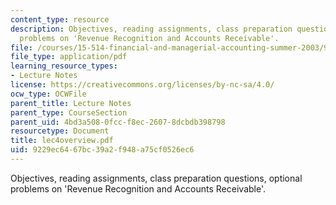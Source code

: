 ```yaml
---
content_type: resource
description: Objectives, reading assignments, class preparation questions, optional
  problems on 'Revenue Recognition and Accounts Receivable'.
file: /courses/15-514-financial-and-managerial-accounting-summer-2003/9229ec6467bc39a2f948a75cf0526ec6_lec4overview.pdf
file_type: application/pdf
learning_resource_types:
- Lecture Notes
license: https://creativecommons.org/licenses/by-nc-sa/4.0/
ocw_type: OCWFile
parent_title: Lecture Notes
parent_type: CourseSection
parent_uid: 4bd3a508-0fcc-f8ec-2607-8dcbdb398798
resourcetype: Document
title: lec4overview.pdf
uid: 9229ec64-67bc-39a2-f948-a75cf0526ec6
---
```

Objectives, reading assignments, class preparation questions, optional problems on 'Revenue Recognition and Accounts Receivable'.